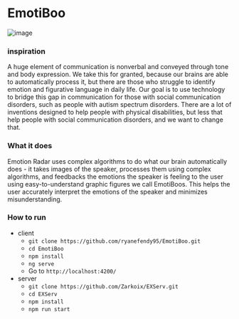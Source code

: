 # EmotiBoo

![image](https://user-images.githubusercontent.com/12979345/47322937-b0450680-d60e-11e8-8c92-33434b1b7143.png)

### inspiration

A huge element of communication is nonverbal and conveyed through tone and body expression. We take this for granted, because our brains are able to automatically process it, but there are those who struggle to identify emotion and figurative language in daily life. Our goal is to use technology to bridge this gap in communication for those with social communication disorders, such as people with autism spectrum disorders. There are a lot of inventions designed to help people with physical disabilities, but less that help people with social communication disorders, and we want to change that.

### What it does

Emotion Radar uses complex algorithms to do what our brain automatically does - it takes images of the speaker, processes them using complex algorithms, and feedbacks the emotions the speaker is feeling to the user using easy-to-understand graphic figures we call EmotiBoos. This helps the user accurately interpret the emotions of the speaker and minimizes misunderstanding.

### How to run
- client
    - `git clone https://github.com/ryanefendy95/EmotiBoo.git`
    - `cd EmotiBoo`
    - `npm install`
    - `ng serve`
    - Go to `http://localhost:4200/`
- server
    - `git clone https://github.com/Zarkoix/EXServ.git`
    - `cd EXServ`
    - `npm install`
    - `npm run start`
